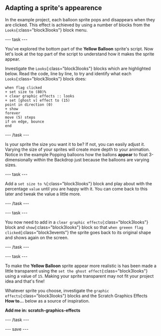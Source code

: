 ## Adapting a sprite's appearence

In the example project, each balloon sprite pops and disappears when they are clicked. This effect is achieved by using a number of blocks from the `Looks`{:class="block3looks"} block menu.

--- task ---

You've explored the bottom part of the **Yellow Balloon** sprite's script. Now let's look at the top part of the script to understand how it makes the sprite appear.

Investigate the `Looks`{:class="block3looks"} blocks which are highlighted below. Read the code, line by line, to try and identify what each `Looks`{:class="block3looks"} block does:

```blocks3
when flag clicked
+ set size to (80)%
+ clear graphic effects :: looks
+ set [ghost v] effect to (15)
point in direction (0)
+ show
forever
move (5) steps
if on edge, bounce
end
```
--- /task ---

Is your sprite the size you want it to be? If not, you can easily adjust it. Varying the size of your sprites will create more depth to your animation. Notice in the example Popping balloons how the ballons **appear** to float 3-dimensionally within the Backdrop just because the balloons are varying sizes.

--- task ---

Add a `set size to %`{:class="block3looks"} block and play about with the percentage `value` until you are happy with it. You can come back to this later and tweak the value a little more.

--- /task ---

--- task ---

You now need to add in a `clear graphic effects`{:class="block3looks"} block and `show`{:class="block3looks"} block so that `when greeen flag clicked`{:class="block3events"} the sprite goes back to its original shape and shows again on the screen.

--- /task ---

--- task ---

To make the **Yellow Balloon** sprite appear more realistic is has been made a little transparent using the `set the ghost effect`{:class="block3looks"} using a value of `15`. Making your sprite transparent may not fit your project idea and that's fine!

Whatever sprite you choose, investigate the `graphic effects`{:class="block3looks"} blocks and the Scratch Graphics Effects **How to...** below as a source of inspiration.

**Add me in: scratch-graphics-effects**

--- /task ---

--- save ---

